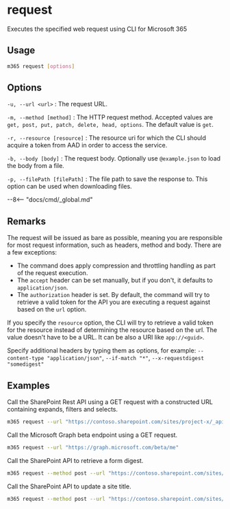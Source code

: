 # request

Executes the specified web request using CLI for Microsoft 365

## Usage

```sh
m365 request [options]
```

## Options

`-u, --url <url>`
: The request URL. 

`-m, --method [method]`
: The HTTP request method. Accepted values are `get, post, put, patch, delete, head, options`. The default value is `get`.

`-r, --resource [resource]`
: The resource uri for which the CLI should acquire a token from AAD in order to access 
the service.

`-b, --body [body]`
: The request body. Optionally use `@example.json` to load the body from a file. 

`-p, --filePath [filePath]`
: The file path to save the response to. This option can be used when downloading files.

--8<-- "docs/cmd/_global.md"

## Remarks

The request will be issued as bare as possible, meaning you are responsible for most request information, such as headers, method and body. There are a few exceptions: 

- The command does apply compression and throttling handling as part of the request execution. 
- The `accept` header can be set manually, but if you don't, it defaults to `application/json`. 
- The `authorization` header is set. By default, the command will try to retrieve a valid token for the API you are executing a request against based on the `url` option. 

If you specify the `resource` option, the CLI will try to retrieve a valid token for the resource instead of determining the resource based on the url. The value doesn't have to be a URL. It can be also a URI like `app://<guid>`.

Specify additional headers by typing them as options, for example: `--content-type "application/json"`, `--if-match "*"`, `--x-requestdigest "somedigest"`

## Examples

Call the SharePoint Rest API using a GET request with a constructed URL containing expands, filters and selects.

```sh
m365 request --url "https://contoso.sharepoint.com/sites/project-x/_api/web/siteusers?$filter=IsShareByEmailGuestUser eq true&$expand=Groups&$select=Title,LoginName,Email,Groups/LoginName" --accept "application/json;odata=nometadata"
```

Call the Microsoft Graph beta endpoint using a GET request.

```sh
m365 request --url "https://graph.microsoft.com/beta/me"
```

Call the SharePoint API to retrieve a form digest.

```sh
m365 request --method post --url "https://contoso.sharepoint.com/sites/project-x/_api/contextinfo"
```

Call the SharePoint API to update a site title.

```sh
m365 request --method post --url "https://contoso.sharepoint.com/sites/project-x/_api/web" --body '{ "Title": "New title" }' --content-type "application/json" --x-http-method "PATCH"
```
